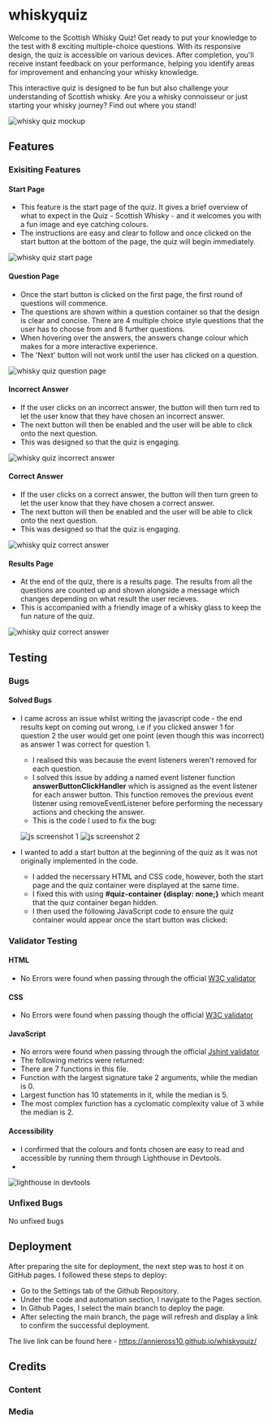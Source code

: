 # whiskyquiz
Welcome to the Scottish Whisky Quiz! Get ready to put your knowledge to the test with 8 exciting multiple-choice questions. With its responsive design, the quiz is accessible on various devices. After completion, you'll receive instant feedback on your performance, helping you identify areas for improvement and enhancing your whisky knowledge.

This interactive quiz is designed to be fun but also challenge your understanding of Scottish whisky. Are you a whisky connoisseur or just starting your whisky journey? Find out where you stand!

![whisky quiz mockup](/assets/images/screenshots/whiskyquiz-mockup.png)

## Features
### Exisiting Features
#### Start Page
- This feature is the start page of the quiz. It gives a brief overview of what to expect in the Quiz - Scottish Whisky - and it welcomes you with a fun image and eye catching colours.
- The instructions are easy and clear to follow and once clicked on the start button at the bottom of the page, the quiz will begin immediately. 

![whisky quiz start page](/assets/images/screenshots/startpage-screenshot.png)

#### Question Page
- Once the start button is clicked on the first page, the first round of questions will commence.
- The questions are shown within a question container so that the design is clear and concise. There are 4 multiple choice style questions that the user has to choose from and 8 further questions.
- When hovering over the answers, the answers change colour which makes for a more interactive experience.
- The 'Next' button will not work until the user has clicked on a question.

![whisky quiz question page](/assets/images/screenshots/questionpage-screenshot.png)

#### Incorrect Answer
- If the user clicks on an incorrect answer, the button will then turn red to let the user know that they have chosen an incorrect answer.
- The next button will then be enabled and the user will be able to click onto the next question.
- This was designed so that the quiz is engaging.

![whisky quiz incorrect answer](/assets/images/screenshots/wronganswer-screenshot.png)


#### Correct Answer
- If the user clicks on a correct answer, the button will then turn green to let the user know that they have chosen a correct answer.
- The next button will then be enabled and the user will be able to click onto the next question.
- This was designed so that the quiz is engaging.

![whisky quiz correct answer](/assets/images/screenshots/correctanswer-screenshot.png)

#### Results Page
- At the end of the quiz, there is a results page. The results from all the questions are counted up and shown alongside a message which changes depending on what result the user recieves.
- This is accompanied with a friendly image of a whisky glass to keep the fun nature of the quiz.

![whisky quiz correct answer](/assets/images/screenshots/resultspage-screenshot.png)

## Testing

### Bugs
#### Solved Bugs
- I came across an issue whilst writing the javascript code - the end results kept on coming out wrong, i.e if you clicked answer 1 for question 2 the user would get one point (even though this was incorrect) as answer 1 was correct for question 1. 
    - I realised this was because the event listeners weren't removed for each question. 
    - I solved this issue by adding a named event listener function <b>answerButtonClickHandler</b> which is assigned as the event listener for each answer button. This function removes the previous event listener using removeEventListener before performing the necessary actions and checking the answer.
    - This is the code I used to fix the bug:

    ![js screenshot 1](/assets/images/screenshots/javascriptcode1.png)
    ![js screenshot 2](/assets/images/screenshots/javascriptcode2.png)

- I wanted to add a start button at the beginning of the quiz as it was not originally implemented in the code.
    - I added the necerssary HTML and CSS code, however, both the start page and the quiz container were displayed at the same time.
    - I fixed this with using <b>\#quiz-container {display: none;}</b> which meant that the quiz container began hidden.
    - I then used the following JavaScript code to ensure the quiz container would appear once the start button was clicked:




### Validator Testing

#### HTML
- No Errors were found when passing through the official [W3C validator](https://validator.w3.org/#validate_by_input)
#### CSS
- No Errors were found when passing though the official [W3C validator](https://jigsaw.w3.org/css-validator/)
#### JavaScript
- No errors were found when passing through the official [Jshint validator](https://jshint.com/)
 - The following metrics were returned:
 - There are 7 functions in this file.
 - Function with the largest signature take 2 arguments, while the median is 0.
 - Largest function has 10 statements in it, while the median is 5.
 - The most complex function has a cyclomatic complexity value of 3 while the median is 2.
#### Accessibility 
 - I confirmed that the colours and fonts chosen are easy to read and accessible by running them through Lighthouse in Devtools.
 - 
 ![lighthouse in devtools](/assets/images/screenshots/lighthouse-screenshot.png)
 
### Unfixed Bugs
No unfixed bugs

## Deployment
After preparing the site for deployment, the next step was to host it on GitHub pages. I followed these steps to deploy:

- Go to the Settings tab of the Github Repository.
- Under the code and automation section, I navigate to the Pages section.
- In Github Pages, I select the main branch to deploy the page.
- After selecting the main branch, the page will refresh and display a link to confirm the successful deployment.

The live link can be found here - https://annieross10.github.io/whiskyquiz/

## Credits
### Content

### Media
